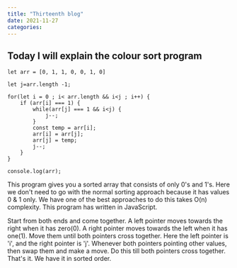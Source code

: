 ```yaml
---
title: "Thirteenth blog"
date: 2021-11-27
categories:
---
```


## Today I will explain the colour sort program


```
let arr = [0, 1, 1, 0, 0, 1, 0]

let j=arr.length -1;

for(let i = 0 ; i< arr.length && i<j ; i++) {
	if (arr[i] === 1) {
		while(arr[j] === 1 && i<j) {
			j--;
		}
		const temp = arr[i];
		arr[i] = arr[j];
		arr[j] = temp;
		j--;
	}
}

console.log(arr);
```

This program gives you a sorted array that consists of only 0's and 1's. Here we don't need to go with the normal sorting approach because it has values 0 & 1 only. We have one of the best approaches to do this takes O(n) complexity. This program has written in JavaScript.

Start from both ends and come together. A left pointer moves towards the right when it has zero(0). A right pointer moves towards the left when it has one(1). Move them until both pointers cross together. Here the left pointer is 'i', and the right pointer is 'j'. Whenever both pointers pointing other values, then swap them and make a move. Do this till both pointers cross together. That's it. We have it in sorted order.
